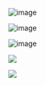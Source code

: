 ![image](https://github.com/user-attachments/assets/dd48e5ec-7ba5-451c-9b3d-a547439b5083)


![image](https://github.com/user-attachments/assets/e01872bd-ca67-4836-b883-619a018c8720)


![image](https://github.com/user-attachments/assets/453f66ee-b056-42b7-8721-55aa76f1d923)


<img src=(https://github.com/user-attachments/assets/4d9c3121-82ad-4304-901e-370118a8cf89) width:>




![](https://komarev.com/ghpvc/?username=N1TEB0I&color=ce48ff)
